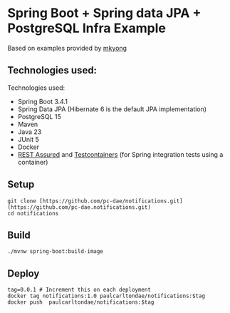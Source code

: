 # Spring Boot + Spring data JPA + PostgreSQL Infra Example

Based on examples provided by [mkyong](https://github.com/mkyong/spring-boot)

## Technologies used:
Technologies used:
* Spring Boot 3.4.1
* Spring Data JPA (Hibernate 6  is the default JPA implementation)
* PostgreSQL 15
* Maven
* Java 23
* JUnit 5
* Docker
* [REST Assured](https://rest-assured.io/) and [Testcontainers](https://testcontainers.com/) (for Spring integration tests using a container)

## Setup
```
git clone [https://github.com/pc-dae/notifications.git](https://github.com/pc-dae.notifications.git)
cd notifications
```
## Build
```
./mvnw spring-boot:build-image
```
## Deploy
```
tag=0.0.1 # Increment this on each deployment
docker tag notifications:1.0 paulcarltondae/notifications:$tag
docker push  paulcarltondae/notifications:$tag
```
